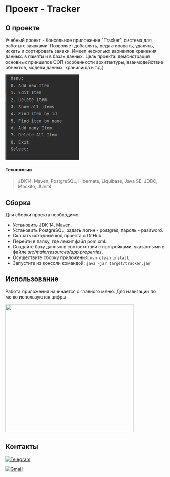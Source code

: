 # Проект - Tracker

## О проекте  

Учебный проект - Консольное приложение "Tracker", система для работы с заявками.
Позволяет добавлять, редактировать, удалять, искать и сортировать заявки.
Имеет несколько вариантов хранения данных: в памяти и в базах данных.
Цель проекта: демонстрация основных принципов ООП (особенности архитектуры, 
взаимодействие объектов, модели данных, хранилища и т.д.)

![Tracker](images/tracker_menu.png)

#### Технологии
>JDK14, Maven, PostgreSQL, Hibernate, Liquibase, Java SE, JDBC, Mockito, JUnit4

## Сборка

Для сборки проекта необходимо:
- Установить JDK 14, Maven.
- Установить PostgreSQL, задать логин - postgres, пароль - password.
- Скачать исходный код проекта с GitHub.
- Перейти в папку, где лежит файл pom.xml.
- Создайте базу данных в соответствии с настройками, указанными в файле *src/main/resources/app.properties*. 
- Осуществите сборку приложения: `mvn clean install`
- Запустите из консоли командой: `java -jar target/tracker.jar`

## Использование
Работа приложения начинается с главного меню. Для навигации по меню используются цифры


<img height="400" src="images\tracker_use.gif" width="400"/>

## Контакты
[![Telegram](https://img.shields.io/badge/Telegram-blue?logo=telegram)](https://t.me/GrokDen)

[![Gmail](https://img.shields.io/badge/Gmail-white?logo=gmail)](den.voiten@gmail.com)
